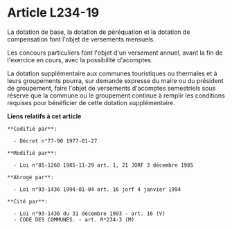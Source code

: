 # Article L234-19

La dotation de base, la dotation de péréquation et la dotation de compensation font l'objet de versements mensuels.

Les concours particuliers font l'objet d'un versement annuel, avant la fin de l'exercice en cours, avec la possibilité
d'acomptes.

La dotation supplémentaire aux communes touristiques ou thermales et à leurs groupements pourra, sur demande expresse du
maire ou du président de groupement, faire l'objet de versements d'acomptes semestriels sous réserve que la commune ou le
groupement continue à remplir les conditions requises pour bénéficier de cette dotation supplémentaire.

**Liens relatifs à cet article**

	**Codifié par**:

	  - Décret n°77-90 1977-01-27

	**Modifié par**:

	  - Loi n°85-1268 1985-11-29 art. 1, 21 JORF 3 décembre 1985

	**Abrogé par**:

	  - Loi n°93-1436 1994-01-04 art. 16 jorf 4 janvier 1994

	**Cité par**:

	  - Loi n°93-1436 du 31 décembre 1993 - art. 16 (V)
	  - CODE DES COMMUNES. - art. R*234-3 (M)
